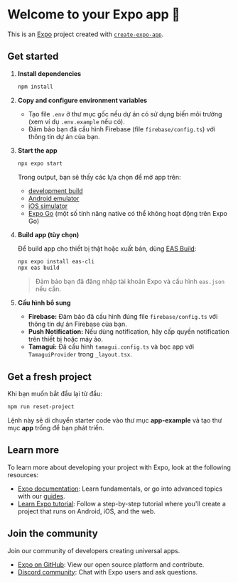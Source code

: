 # Welcome to your Expo app 👋

This is an [Expo](https://expo.dev) project created with [`create-expo-app`](https://www.npmjs.com/package/create-expo-app).

## Get started

1. **Install dependencies**

   ```bash
   npm install
   ```

2. **Copy and configure environment variables**

   - Tạo file `.env` ở thư mục gốc nếu dự án có sử dụng biến môi trường (xem ví dụ `.env.example` nếu có).
   - Đảm bảo bạn đã cấu hình Firebase (file `firebase/config.ts`) với thông tin dự án của bạn.

3. **Start the app**

   ```bash
   npx expo start
   ```

   Trong output, bạn sẽ thấy các lựa chọn để mở app trên:

   - [development build](https://docs.expo.dev/develop/development-builds/introduction/)
   - [Android emulator](https://docs.expo.dev/workflow/android-studio-emulator/)
   - [iOS simulator](https://docs.expo.dev/workflow/ios-simulator/)
   - [Expo Go](https://expo.dev/go) (một số tính năng native có thể không hoạt động trên Expo Go)

4. **Build app (tùy chọn)**

   Để build app cho thiết bị thật hoặc xuất bản, dùng [EAS Build](https://docs.expo.dev/build/introduction/):

   ```bash
   npx expo install eas-cli
   npx eas build
   ```

   > Đảm bảo bạn đã đăng nhập tài khoản Expo và cấu hình `eas.json` nếu cần.

5. **Cấu hình bổ sung**

   - **Firebase:** Đảm bảo đã cấu hình đúng file `firebase/config.ts` với thông tin dự án Firebase của bạn.
   - **Push Notification:** Nếu dùng notification, hãy cấp quyền notification trên thiết bị hoặc máy ảo.
   - **Tamagui:** Đã cấu hình `tamagui.config.ts` và bọc app với `TamaguiProvider` trong `_layout.tsx`.

## Get a fresh project

Khi bạn muốn bắt đầu lại từ đầu:

```bash
npm run reset-project
```

Lệnh này sẽ di chuyển starter code vào thư mục **app-example** và tạo thư mục **app** trống để bạn phát triển.

## Learn more

To learn more about developing your project with Expo, look at the following resources:

- [Expo documentation](https://docs.expo.dev/): Learn fundamentals, or go into advanced topics with our [guides](https://docs.expo.dev/guides).
- [Learn Expo tutorial](https://docs.expo.dev/tutorial/introduction/): Follow a step-by-step tutorial where you'll create a project that runs on Android, iOS, and the web.

## Join the community

Join our community of developers creating universal apps.

- [Expo on GitHub](https://github.com/expo/expo): View our open source platform and contribute.
- [Discord community](https://chat.expo.dev): Chat with Expo users and ask questions.

